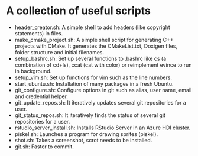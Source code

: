 # A collection of useful scripts

* header_creator.sh: A simple shell to add headers (like copyright statements) in files.
* make_cmake_project.sh: A simple shell script for generating C++ projects with CMake. It generates the CMakeList.txt, Doxigen files, folder structure and initial filenames.
* setup_bashrc.sh: Set up several functions to .bashrc like cs (a combination of cd+ls), ccat (cat with color) or reimplement evince to run in background.
* setup_vim.sh: Set up functions for vim such as the line numbers.
* start_ubuntu.sh: Installation of many packages in a fresh Ubuntu.
* git_configure.sh: Configure options in git such as alias, user name, email and credential helper.
* git_update_repos.sh: It iteratively updates several git repositories for a user.
* git_status_repos.sh: It iteratively finds the status of several git repositories for a user. 
* rstudio_server_install.sh: Installs RStudio Server in an Azure HDI cluster.
* piskel.sh: Launches a program for drawing sprites (piskel).
* shot.sh: Takes a screenshot, scrot needs to be installed.
* git.sh: Faster to commit.
